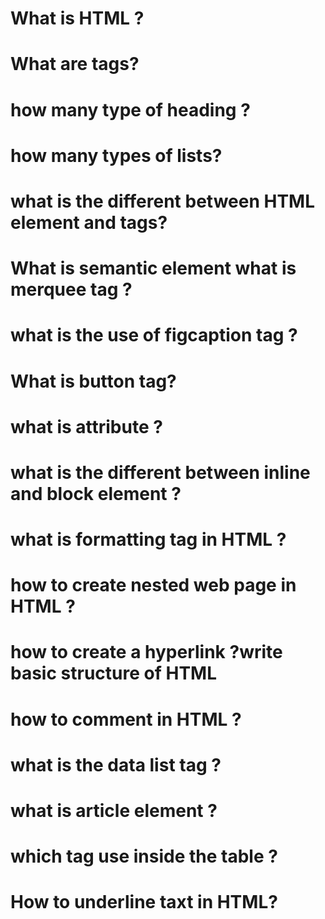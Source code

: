 # What is HTML ?
# What are tags?
# how many type of heading ?
# how many types of lists?
# what is the different between HTML element and tags?
# What is semantic element what is merquee tag ?
# what is the use of figcaption tag ?
# What is button tag?
#  what is attribute ?
# what is the different between inline and block element ?
# what is formatting tag in HTML ?
# how to create nested web page in HTML ?
# how to create a hyperlink ?write basic structure of HTML 
# how to comment in HTML ?
# what is the data list tag ?
# what is article element ?
# which tag use inside the table ?
# How to underline taxt in HTML?